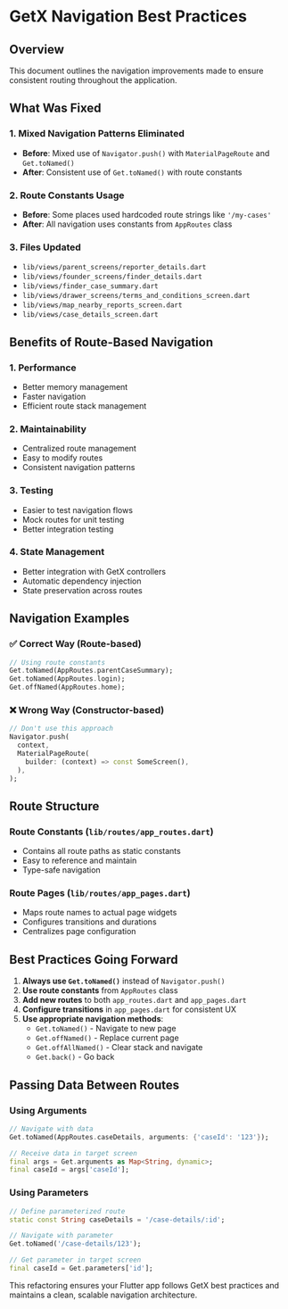 # GetX Navigation Best Practices

## Overview
This document outlines the navigation improvements made to ensure consistent routing throughout the application.

## What Was Fixed

### 1. **Mixed Navigation Patterns Eliminated**
- **Before**: Mixed use of `Navigator.push()` with `MaterialPageRoute` and `Get.toNamed()`
- **After**: Consistent use of `Get.toNamed()` with route constants

### 2. **Route Constants Usage**
- **Before**: Some places used hardcoded route strings like `'/my-cases'`
- **After**: All navigation uses constants from `AppRoutes` class

### 3. **Files Updated**
- `lib/views/parent_screens/reporter_details.dart`
- `lib/views/founder_screens/finder_details.dart`
- `lib/views/finder_case_summary.dart`
- `lib/views/drawer_screens/terms_and_conditions_screen.dart`
- `lib/views/map_nearby_reports_screen.dart`
- `lib/views/case_details_screen.dart`

## Benefits of Route-Based Navigation

### 1. **Performance**
- Better memory management
- Faster navigation
- Efficient route stack management

### 2. **Maintainability**
- Centralized route management
- Easy to modify routes
- Consistent navigation patterns

### 3. **Testing**
- Easier to test navigation flows
- Mock routes for unit testing
- Better integration testing

### 4. **State Management**
- Better integration with GetX controllers
- Automatic dependency injection
- State preservation across routes

## Navigation Examples

### ✅ Correct Way (Route-based)
```dart
// Using route constants
Get.toNamed(AppRoutes.parentCaseSummary);
Get.toNamed(AppRoutes.login);
Get.offNamed(AppRoutes.home);
```

### ❌ Wrong Way (Constructor-based)
```dart
// Don't use this approach
Navigator.push(
  context,
  MaterialPageRoute(
    builder: (context) => const SomeScreen(),
  ),
);
```

## Route Structure

### Route Constants (`lib/routes/app_routes.dart`)
- Contains all route paths as static constants
- Easy to reference and maintain
- Type-safe navigation

### Route Pages (`lib/routes/app_pages.dart`)
- Maps route names to actual page widgets
- Configures transitions and durations
- Centralizes page configuration

## Best Practices Going Forward

1. **Always use `Get.toNamed()`** instead of `Navigator.push()`
2. **Use route constants** from `AppRoutes` class
3. **Add new routes** to both `app_routes.dart` and `app_pages.dart`
4. **Configure transitions** in `app_pages.dart` for consistent UX
5. **Use appropriate navigation methods**:
   - `Get.toNamed()` - Navigate to new page
   - `Get.offNamed()` - Replace current page
   - `Get.offAllNamed()` - Clear stack and navigate
   - `Get.back()` - Go back

## Passing Data Between Routes

### Using Arguments
```dart
// Navigate with data
Get.toNamed(AppRoutes.caseDetails, arguments: {'caseId': '123'});

// Receive data in target screen
final args = Get.arguments as Map<String, dynamic>;
final caseId = args['caseId'];
```

### Using Parameters
```dart
// Define parameterized route
static const String caseDetails = '/case-details/:id';

// Navigate with parameter
Get.toNamed('/case-details/123');

// Get parameter in target screen
final caseId = Get.parameters['id'];
```

This refactoring ensures your Flutter app follows GetX best practices and maintains a clean, scalable navigation architecture.
